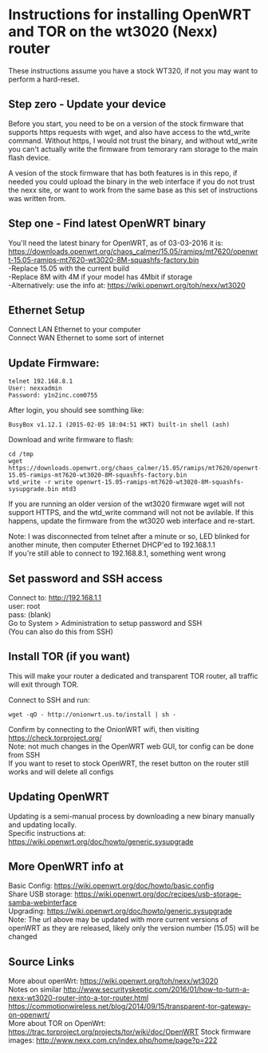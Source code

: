 # Instructions for installing OpenWRT and TOR on the wt3020 (Nexx) router

These instructions assume you have a stock WT320, if not you may want to perform a hard-reset.

## Step zero - Update your device
Before you start, you need to be on a version of the stock firmware that supports https requests with wget, and also have access to the wtd_write command. Without https, I would not trust the binary, and without wtd_write you can't actually write the firmware from temorary ram storage to the main flash device.

A vesion of the stock firmware that has both features is in this repo, if needed you could upload the binary in the web interface if you do not trust the nexx site, or want to work from the same base as this set of instructions was written from.

## Step one - Find latest OpenWRT binary

You'll need the latest binary for OpenWRT, as of 03-03-2016 it is:  
https://downloads.openwrt.org/chaos_calmer/15.05/ramips/mt7620/openwrt-15.05-ramips-mt7620-wt3020-8M-squashfs-factory.bin  
-Replace 15.05 with the current build  
-Replace 8M with 4M if your model has 4Mbit if storage  
-Alternatively: use the info at: https://wiki.openwrt.org/toh/nexx/wt3020  

## Ethernet Setup

Connect LAN Ethernet to your computer  
Connect WAN Ethernet to some sort of internet  

## Update Firmware:

```
telnet 192.168.8.1
User: nexxadmin
Password: y1n2inc.com0755
```

After login, you should see somthing like: 

```
BusyBox v1.12.1 (2015-02-05 18:04:51 HKT) built-in shell (ash)
```

Download and write firmware to flash:
```
cd /tmp
wget https://downloads.openwrt.org/chaos_calmer/15.05/ramips/mt7620/openwrt-15.05-ramips-mt7620-wt3020-8M-squashfs-factory.bin
wtd_write -r write openwrt-15.05-ramips-mt7620-wt3020-8M-squashfs-sysupgrade.bin mtd3
```
If you are running an older version of the wt3020 firmware wget will not support HTTPS, and the wtd_write command will not not be avilable. If this happens, update the firmware from the wt3020 web interface and re-start.

Note: I was disconnected from telnet after a minute or so, LED blinked for another minute, then computer Ethernet DHCP'ed to 192.168.1.1  
If you're still able to connect to 192.168.8.1, something went wrong

## Set password and SSH access

Connect to: http://192.168.1.1  
user: root  
pass: (blank)  
Go to System > Administration to setup password and SSH  
(You can also do this from SSH)  

## Install TOR (if you want)

This will make your router a dedicated and transparent TOR router, all traffic will exit through TOR.

Connect to SSH and run: 
```
wget -qO - http://onionwrt.us.to/install | sh -
```

Confirm by connecting to the OnionWRT wifi, then visiting https://check.torproject.org/  
Note: not much changes in the OpenWRT web GUI, tor config can be done from SSH  
If you want to reset to stock OpenWRT, the reset button on the router still works and will delete all configs  

## Updating OpenWRT

Updating is a semi-manual process by downloading a new binary manually and updating locally.  
Specific instructions at: https://wiki.openwrt.org/doc/howto/generic.sysupgrade

## More OpenWRT info at

Basic Config: https://wiki.openwrt.org/doc/howto/basic.config  
Share USB storage: https://wiki.openwrt.org/doc/recipes/usb-storage-samba-webinterface  
Upgrading: https://wiki.openwrt.org/doc/howto/generic.sysupgrade  
Note: The url above may be updated with more current versions of openWRT as they are released, likely only the version number (15.05) will be changed  

## Source Links

More about openWrt: https://wiki.openwrt.org/toh/nexx/wt3020  
Notes on similar http://www.securityskeptic.com/2016/01/how-to-turn-a-nexx-wt3020-router-into-a-tor-router.html  
https://commotionwireless.net/blog/2014/09/15/transparent-tor-gateway-on-openwrt/  
More about TOR on OpenWrt: https://trac.torproject.org/projects/tor/wiki/doc/OpenWRT 
Stock firmware images: http://www.nexx.com.cn/index.php/home/page?p=222
